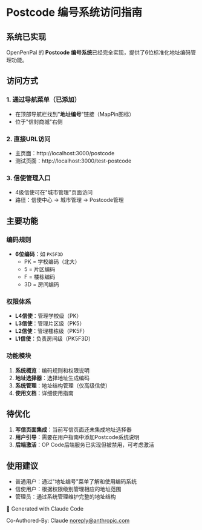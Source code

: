 # Postcode 编号系统访问指南

## 系统已实现

OpenPenPal 的 **Postcode 编号系统**已经完全实现，提供了6位标准化地址编码管理功能。

## 访问方式

### 1. 通过导航菜单（已添加）
- 在顶部导航栏找到"**地址编号**"链接（MapPin图标）
- 位于"信封商城"右侧

### 2. 直接URL访问
- 主页面：http://localhost:3000/postcode
- 测试页面：http://localhost:3000/test-postcode

### 3. 信使管理入口
- 4级信使可在"城市管理"页面访问
- 路径：信使中心 → 城市管理 → Postcode管理

## 主要功能

### 编码规则
- **6位编码**：如 `PK5F3D`
  - PK = 学校编码（北大）
  - 5 = 片区编码
  - F = 楼栋编码  
  - 3D = 房间编码

### 权限体系
- **L4信使**：管理学校级（PK）
- **L3信使**：管理片区级（PK5）
- **L2信使**：管理楼栋级（PK5F）
- **L1信使**：负责房间级（PK5F3D）

### 功能模块
1. **系统概览**：编码规则和权限说明
2. **地址选择器**：选择地址生成编码
3. **系统管理**：地址结构管理（仅高级信使）
4. **使用文档**：详细使用指南

## 待优化

1. **写信页面集成**：当前写信页面还未集成地址选择器
2. **用户引导**：需要在用户指南中添加Postcode系统说明
3. **后端激活**：OP Code后端服务已实现但被禁用，可考虑激活

## 使用建议

- 普通用户：通过"地址编号"菜单了解和使用编码系统
- 信使用户：根据权限级别管理相应的地址范围
- 管理员：通过系统管理维护完整的地址结构

🤖 Generated with Claude Code

Co-Authored-By: Claude <noreply@anthropic.com>
